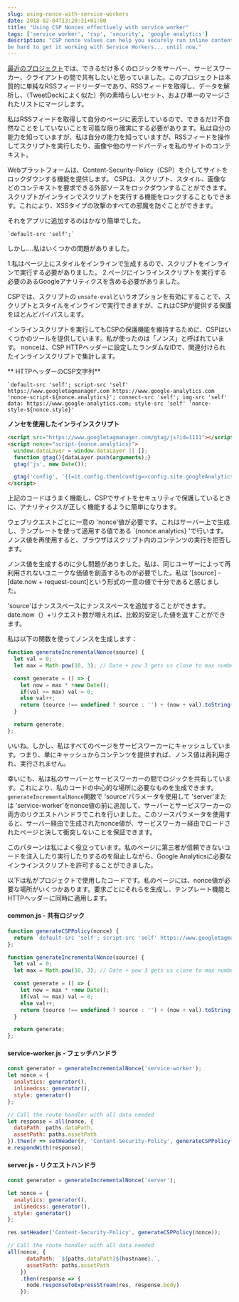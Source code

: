 ```yaml
---
slug: using-nonce-with-service-workers
date: 2018-02-04T13:20:31+01:00
title: "Using CSP Nonces effectively with service worker"
tags: ['service worker', 'csp', 'security', 'google analytics']
description: "CSP nonce values can help you securely run inline content on you site. But it can 
be hard to get it working with Service Workers... until now."
---
```



[最近のプロジェクト](https://webgdedeck.com/)では、できるだけ多くのロジックをサーバー、サービスワーカー、クライアントの間で共有したいと思っていました。このプロジェクトは本質的に単純なRSSフィードリーダーであり、RSSフィードを取得し、データを解析し、（TweetDeckによく似た）列の素晴らしいセット、および単一のマージされたリストにマージします。

私はRSSフィードを取得して自分のページに表示しているので、できるだけ不自然なことをしていないことを可能な限り確実にする必要があります。私は自分の能力を知っていますが、私は自分の能力を知っていますが、RSSフィードを操作してスクリプトを実行したり、画像や他のサードパーティを私のサイトのコンテキスト。

Webプラットフォームは、Content-Security-Policy（CSP）を介してサイトをロックダウンする機能を提供します。 CSPは、スクリプト、スタイル、画像などのコンテキストを要求できる外部ソースをロックダウンすることができます。スクリプトがインラインでスクリプトを実行する機能をロックすることもできます。これにより、XSSタイプの攻撃のすべての邪魔を防ぐことができます。

それをアプリに追加するのはかなり簡単でした。


```
`default-src 'self';`
```


しかし....私はいくつかの問題がありました。

1.私はページ上にスタイルをインラインで生成するので、スクリプトをインラインで実行する必要がありました。 2.ページにインラインスクリプトを実行する必要のあるGoogleアナリティクスを含める必要がありました。

CSPでは、スクリプトの `unsafe-eval`というオプションを有効にすることで、スクリプトとスタイルをインラインで実行できますが、これはCSPが提供する保護をほとんどバイパスします。

インラインスクリプトを実行してもCSPの保護機能を維持するために、CSPはいくつかのツールを提供しています。私が使ったのは「ノンス」と呼ばれています。 nonceは、CSP HTTPヘッダーに設定したランダムなIDで、関連付けられたインラインスクリプトで集計します。

** HTTPヘッダーのCSP文字列**


```
`default-src 'self'; script-src 'self' https://www.googletagmanager.com https://www.google-analytics.com 'nonce-script-${nonce.analytics}'; connect-src 'self'; img-src 'self' data: https://www.google-analytics.com; style-src 'self' 'nonce-style-${nonce.style}'
```


**ノンセを使用したインラインスクリプト**


```html
<script src="https://www.googletagmanager.com/gtag/js?id=1111"></script>
<script nonce="script-{nonce.analytics}">
  window.dataLayer = window.dataLayer || [];
  function gtag(){dataLayer.push(arguments);}
  gtag('js', new Date());

  gtag('config', '{{=it.config.then(config=>config.site.googleAnalytics)}}');
</script>
```


上記のコードはうまく機能し、CSPでサイトをセキュリティで保護しているときに、アナリティクスが正しく機能するように簡単になります。

ウェブリクエストごとに一意の 'nonce'値が必要です。これはサーバー上で生成し、テンプレートを使って適用する値である `{nonce.analytics} 'で行います。ノンス値を再使用すると、ブラウザはスクリプト内のコンテンツの実行を拒否します。

ノンス値を生成するのに少し問題がありました。私は、同じユーザーによって再利用されないユニークな価値を創造するものが必要でした。私は '[source]  -  [date.now + request-count]という形式の一意の値で十分であると感じました。

'source'はナンススペースにナンススペースを追加することができます。date.now（）+リクエスト数が増えれば、比較的安定した値を返すことができます。

私は以下の関数を使ってノンスを生成します：


```javascript
function generateIncrementalNonce(source) {
  let val = 0;
  let max = Math.pow(10, 3); // Date + pow 3 gets us close to max number;

  const generate = () => {
    let now = max * +new Date();
    if(val >= max) val = 0;
    else val++;
    return (source !== undefined ? source : '') + (now + val).toString();
  }

  return generate;
};
```


いいね。しかし、私はすべてのページをサービスワーカーにキャッシュしています。つまり、単にキャッシュからコンテンツを提供すれば、ノンス値は再利用され、実行されません。

幸いにも、私は私のサーバーとサービスワーカーの間でロジックを共有しています。これにより、私のコードの中心的な場所に必要なものを生成できます。 `generateIncrementalNonce`関数で 'source'パラメータを使用して 'server'または 'service-worker'をnonce値の前に追加して、サーバーとサービスワーカーの両方のリクエストハンドラでこれを行いました。このソースパラメータを使用すると、サーバー経由で生成されたnonce値が、サービスワーカー経由でロードされたページと決して衝突しないことを保証できます。

このパターンは私によく役立っています。私のページに第三者が信頼できないコードを注入したり実行したりするのを阻止しながら、Google Analyticsに必要なインラインスクリプトを許可することができました。

以下は私がプロジェクトで使用したコードです。私のページには、nonce値が必要な場所がいくつかあります。要求ごとにそれらを生成し、テンプレート機能とHTTPヘッダーに同時に適用します。

#### common.js  - 共有ロジック


```javascript
function generateCSPPolicy(nonce) {
  return `default-src 'self'; script-src 'self' https://www.googletagmanager.com https://www.google-analytics.com 'nonce-script-${nonce.analytics}'; connect-src 'self'; img-src 'self' data: https://www.google-analytics.com; style-src 'self' 'nonce-style-${nonce.style}' 'nonce-style-${nonce.inlinedcss}';`;
};

function generateIncrementalNonce(source) {
  let val = 0;
  let max = Math.pow(10, 3); // Date + pow 3 gets us close to max number;

  const generate = () => {
    let now = max * +new Date();
    if(val >= max) val = 0;
    else val++;
    return (source !== undefined ? source : '') + (now + val).toString();
  }

  return generate;
};
```


#### service-worker.js  - フェッチハンドラ


```javascript
const generator = generateIncrementalNonce('service-worker');
let nonce = {
  analytics: generator(),
  inlinedcss: generator(),
  style: generator()
};

// Call the route handler with all data needed
let response = all(nonce, {
  dataPath: paths.dataPath,
  assetPath: paths.assetPath
}).then(r => setHeader(r, 'Content-Security-Policy', generateCSPPolicy(nonce)));;
e.respondWith(response);
```


#### server.js  - リクエストハンドラ


```javascript
const generator = generateIncrementalNonce('server');

let nonce = {
  analytics: generator(),
  inlinedcss: generator(),
  style: generator()
};

res.setHeader('Content-Security-Policy', generateCSPPolicy(nonce));

// Call the route handler with all data needed
all(nonce, {
      dataPath: `${paths.dataPath}${hostname}.`,
      assetPath: paths.assetPath 
    })
    .then(response => {
      node.responseToExpressStream(res, response.body)
    });
```